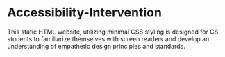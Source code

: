 # Accessibility-Intervention
This static HTML website, utilizing minimal CSS styling is designed for CS students to familiarize themselves with screen readers and develop an understanding of empathetic design principles and standards.
